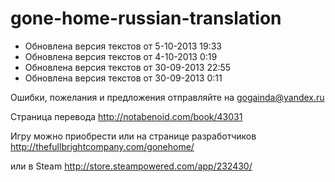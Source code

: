 ﻿gone-home-russian-translation
=============================

- Обновлена версия текстов от  5-10-2013 19:33
- Обновлена версия текстов от  4-10-2013 0:19
- Обновлена версия текстов от 30-09-2013 22:55
- Обновлена версия текстов от 30-09-2013 0:11  

Ошибки, пожелания и предложения отправляйте на gogainda@yandex.ru  

Cтраница перевода http://notabenoid.com/book/43031  

Игру можно приобрести или на странице разработчиков http://thefullbrightcompany.com/gonehome/

или в Steam http://store.steampowered.com/app/232430/




